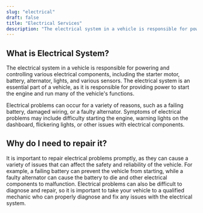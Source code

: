 ```yaml
---
slug: "electrical"
draft: false
title: "Electrical Services"
description: "The electrical system in a vehicle is responsible for powering and controlling various electrical components, including the starter motor, battery, alternator, lights, and various sensors. The electrical system is an essential part of a vehicle, as it is responsible for providing power to start the engine and run many of the vehicle's functions."
---
```


## What is Electrical System?

The electrical system in a vehicle is responsible for powering and controlling various electrical components, including the starter motor, battery, alternator, lights, and various sensors. The electrical system is an essential part of a vehicle, as it is responsible for providing power to start the engine and run many of the vehicle's functions.

Electrical problems can occur for a variety of reasons, such as a failing battery, damaged wiring, or a faulty alternator. Symptoms of electrical problems may include difficulty starting the engine, warning lights on the dashboard, flickering lights, or other issues with electrical components.

## Why do I need to repair it?

It is important to repair electrical problems promptly, as they can cause a variety of issues that can affect the safety and reliability of the vehicle. For example, a failing battery can prevent the vehicle from starting, while a faulty alternator can cause the battery to die and other electrical components to malfunction. Electrical problems can also be difficult to diagnose and repair, so it is important to take your vehicle to a qualified mechanic who can properly diagnose and fix any issues with the electrical system.
